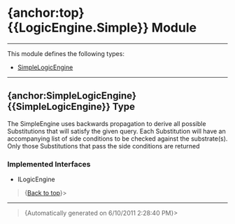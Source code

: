 # {anchor:top} {{LogicEngine.Simple}} Module
----
This module defines the following types:
* [SimpleLogicEngine](LogicEngine.Simple-Module#SimpleLogicEngine)
----
## {anchor:SimpleLogicEngine} {{SimpleLogicEngine}} Type
The SimpleEngine uses backwards propagation to derive all possible  Substitutions that will satisfy the given query. Each Substitution will  have an accompanying list of side conditions to be checked against the  substrate(s). Only those Substitutions that pass the side conditions are returned

### Implemented Interfaces
* ILogicEngine
>{[Back to top](#top)}>
----
>{Automatically generated on 6/10/2011 2:28:40 PM}>
